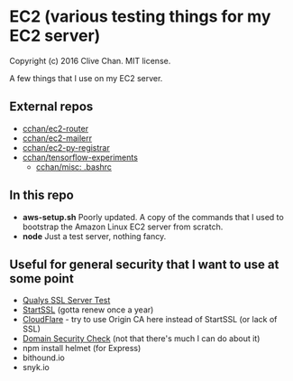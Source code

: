 EC2 (various testing things for my EC2 server)
==============================================
Copyright (c) 2016 Clive Chan.
MIT license.

A few things that I use on my EC2 server.

External repos
--------------
  - [cchan/ec2-router](https://github.com/cchan/ec2-router)
  - [cchan/ec2-mailerr](https://github.com/cchan/ec2-mailerr)
  - [cchan/ec2-py-registrar](https://github.com/cchan/ec2-py-registrar)
  - [cchan/tensorflow-experiments](https://github.com/cchan/tensorflow-experiments)
	- [cchan/misc: .bashrc](https://github.com/cchan/misc/blob/master/bashrc/.bashrc)

In this repo
------------
  - **aws-setup.sh** Poorly updated. A copy of the commands that I used to bootstrap the Amazon Linux EC2 server from scratch.
  - **node** Just a test server, nothing fancy.

Useful for general security that I want to use at some point
------------------------------------------------------------
  - [Qualys SSL Server Test](https://www.ssllabs.com/ssltest/)
  - [StartSSL](https://startssl.com/) (gotta renew once a year)
  - [CloudFlare](https://www.cloudflare.com) - try to use Origin CA here instead of StartSSL (or lack of SSL)
  - [Domain Security Check](https://www.cloudflare.com/domain-security-check/) (not that there's much I can do about it)
  - npm install helmet (for Express)
  - bithound.io
  - snyk.io
